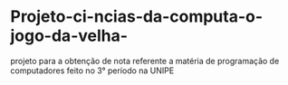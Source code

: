 # Projeto-ci-ncias-da-computa-o-jogo-da-velha-
projeto para a obtenção de nota referente a matéria de programação de computadores feito no 3° período na UNIPE

